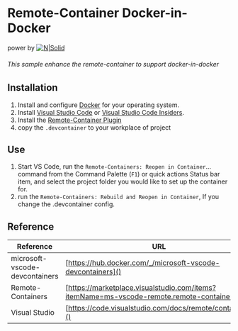 # Remote-Container Docker-in-Docker
power by [![N|Solid](https://img-prod-cms-rt-microsoft-com.akamaized.net/cms/api/am/imageFileData/RE1Mu3b?ver=5c31)](https://code.visualstudio.com/docs/remote/containers)

###### This sample enhance the remote-container to support docker-in-docker

## Installation
1. Install and configure [Docker](https://www.docker.com/get-started) for your operating system.
2. Install [Visual Studio Code](https://www.docker.com/get-started) or [Visual Studio Code Insiders](https://code.visualstudio.com/insiders/).
3. Install the [Remote-Container Plugin](https://marketplace.visualstudio.com/items?itemName=ms-vscode-remote.remote-containers)
4. copy the `.devcontainer` to your workplace of project

## Use
1. Start VS Code, run the `Remote-Containers: Reopen in Container`... command from the Command Palette (`F1`) or quick actions Status bar item, and select the project folder you would like to set up the container for.
2. run the `Remote-Containers: Rebuild and Reopen in Container`, If you change the .devcontainer config.

## Reference
| Reference                      | URL                                                                                        |
| ------------------------------ | ------------------------------------------------------------------------------------------ |
| microsoft-vscode-devcontainers | [https://hub.docker.com/_/microsoft-vscode-devcontainers]()                                |
| Remote-Containers              | [https://marketplace.visualstudio.com/items?itemName=ms-vscode-remote.remote-containers]() |
| Visual Studio                  | [https://code.visualstudio.com/docs/remote/containers]()                                   |